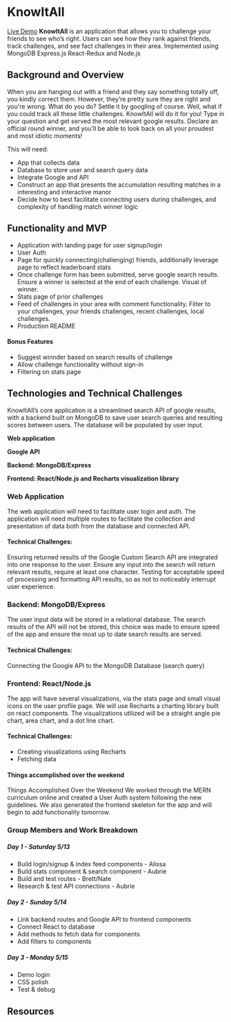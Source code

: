 # KnowItAll


[Live Demo](https://knowitall-app.herokuapp.com)
**KnowItAll** is an application that allows you to challenge your friends to see who’s right. 
Users can see how they rank against friends, track challenges, and see fact challenges in their area.
Implemented using MongoDB Express.js React-Redux and Node.js
## Background and Overview
When you are hanging out with a friend and they say something totally off, you kindly correct them. However, they’re pretty sure they are right and you're wrong. What do you do? Settle it by googling of course. Well, what if you could track all these little challenges. KnowItAll will do it for you! Type in your question and get served the most relevant google results. Declare an official round winner, and you’ll be able to look back on all your proudest and most idiotic moments!

This will need:
* App that collects data
* Database to store user and search query data
* Integrate Google and API
* Construct an app that presents the accumulation resulting matches in a interesting and interactive manor
* Decide how to best facilitate connecting users during challenges, and complexity of handling match winner logic

## Functionality and MVP
* Application with landing page for user signup/login
* User Auth
* Page for quickly connecting(challenging) friends, additionally leverage page to reflect leaderboard stats
* Once challenge form has been submitted, serve google search results. Ensure a winner is selected at the end of each challenge. Visual of winner.
* Stats page of prior challenges
* Feed of challenges in your area with comment functionality. Filter to your challenges, your friends challenges, recent challenges, local challenges.
* Production README
#### Bonus Features
* Suggest winnder based on search results of challenge
* Allow challenge functionality without sign-in
* Filtering on stats page

## Technologies and Technical Challenges
KnowItAll’s core application is a streamlined search API of google results, with a backend built on MongoDB to save user search queries and resulting scores between users. The database will be populated by user input. 

**Web application**

**Google API**

**Backend: MongoDB/Express**

**Frontend: React/Node.js and Recharts visualization library**

### Web Application
The web application will need to facilitate user login and auth. The application will need multiple routes to facilitate the collection and presentation of data both from the database and connected API.

#### Technical Challenges:
Ensuring returned results of the Google Custom Search API are integrated into one response to the user. Ensure any input into the search will return relevant results, require at least one character. Testing for acceptable speed of processing and formatting API results, so as not to noticeably interrupt user experience.

### Backend: MongoDB/Express
The user input data will be stored in a relational database. The search results of the API will not be stored, this choice was made to ensure speed of the app and ensure the most up to date search results are served.

#### Technical Challenges:
Connecting the Google API to the MongoDB Database (search query)

### Frontend: React/Node.js
The app will have several visualizations, via the stats page and small visual icons on the user profile page. We will use Recharts a charting library built on react components. The visualizations utilized will be a straight angle pie chart, area chart, and a dot line chart.

#### Technical Challenges:
* Creating visualizations using Recharts
* Fetching data

#### Things accomplished over the weekend
Things Accomplished Over the Weekend
We worked through the MERN curriculum online and created a User Auth system following the new guidelines. We also generated the frontend skeleton for the app and will begin to add functionality tomorrow.

### Group Members and Work Breakdown

##### Day 1 - Saturday 5/13
* Build login/signup & index feed components - Alissa
* Build stats component & search component - Aubrie
* Build and test routes - Brett/Nate
* Research & test API connections - Aubrie

##### Day 2 - Sunday 5/14
* Link backend routes and Google API to frontend components
* Connect React to database
* Add methods to fetch data for components
* Add filters to components

##### Day 3 - Monday 5/15
* Demo login
* CSS polish
* Test & debug

## Resources
